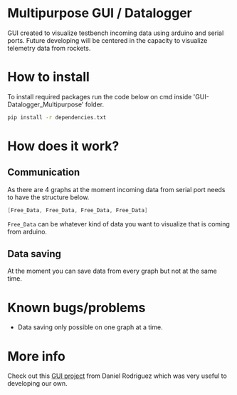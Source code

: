 # Multipurpose GUI / Datalogger
GUI created to visualize testbench incoming data using arduino and serial ports. Future developing will be centered in the capacity to visualize telemetry data from rockets.

# How to install
To install required packages run the code below on cmd inside 'GUI-Datalogger_Multipurpose' folder.
```bash
pip install -r dependencies.txt
```

# How does it work?
## Communication
As there are 4 graphs at the moment incoming data from serial port needs to have the structure below.
```c++
[Free_Data, Free_Data, Free_Data, Free_Data]
```
`Free_Data` can be whatever kind of data you want to visualize that is coming from arduino.

## Data saving
At the moment you can save data from every graph but not at the same time.

# Known bugs/problems
- Data saving only possible on one graph at a time.

# More info
Check out this [GUI project](https://github.com/el-NASA/CanSat-Ground-station) from Daniel Rodriguez which was very useful to developing our own.